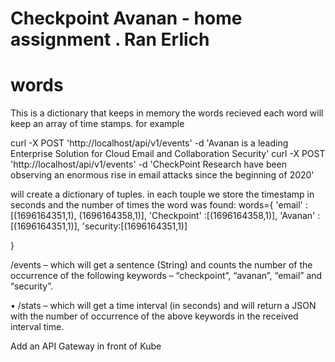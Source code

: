 # Checkpoint Avanan - home assignment . Ran Erlich

# words

This is a dictionary that keeps in memory the words recieved
each word will keep an array of time stamps. for example

curl -X POST 'http://localhost/api/v1/events' -d 'Avanan is a leading Enterprise Solution
for Cloud Email and Collaboration Security'
curl -X POST 'http://localhost/api/v1/events' -d 'CheckPoint Research have been
observing an enormous rise in email attacks since the beginning of 2020'

will create a dictionary of tuples. in each touple we store the timestamp in seconds and the number of times the word was found:
words={
'email' : [(1696164351,1), (1696164358,1)],
'Checkpoint' :[(1696164358,1)],
'Avanan' :[(1696164351,1)],
'security:[(1696164351,1)]

}

/events – which will get a sentence (String) and counts the number of the occurrence
of the following keywords – “checkpoint”, “avanan”, “email” and “security”.

• /stats – which will get a time interval (in seconds) and will return a JSON with the
number of occurrence of the above keywords in the received interval time.

<!-- You could:

Use gunicorn with non-blocking async workers
Containerize the app with Docker
Deploy it in a Kubernetes cluster -->

Add an API Gateway in front of Kube
